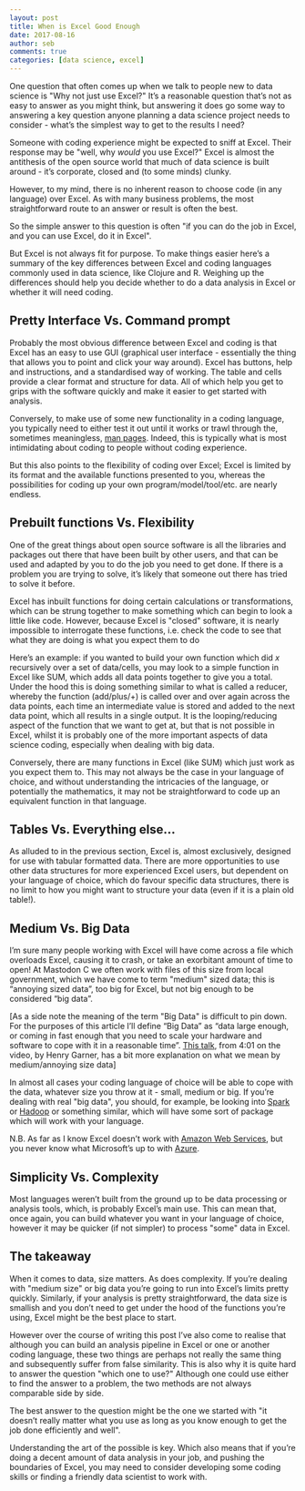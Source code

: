 ```yaml
---
layout: post
title: When is Excel Good Enough
date: 2017-08-16
author: seb
comments: true
categories: [data science, excel]
---
```



One question that often comes up when we talk to people new to data science is "Why not just use Excel?"  It’s a reasonable question that’s not as easy to answer as you might think, but answering it does go some way to answering a key question anyone planning a data science project needs to consider - what’s the simplest way to get to the results I need?

<!--more-->

Someone with coding experience might be expected to sniff at Excel. Their response may be "well, why *would* you use Excel?" Excel is almost the antithesis of the open source world that much of data science is built around - it’s corporate, closed and (to some minds) clunky.

However, to my mind, there is no inherent reason to choose code (in any language) over Excel. As with many business problems, the most straightforward route to an answer or result is often the best.

So the simple answer to this question is often "if you can do the job in Excel, and you can use Excel, do it in Excel".

But Excel is not always fit for purpose. To make things easier here’s a summary of the key differences between Excel and coding languages commonly used in data science, like Clojure and R. Weighing up the differences should help you decide whether to do a data analysis in Excel or whether it will need coding.

## Pretty Interface Vs. Command prompt

Probably the most obvious difference between Excel and coding is that Excel has an easy to use GUI (graphical user interface - essentially the thing that allows you to point and click your way around). Excel has buttons, help and instructions, and a standardised way of working. The table and cells provide a clear format and structure for data. All of which help you get to grips with the software quickly and make it easier to get started with analysis.

Conversely, to make use of some new functionality in a coding language, you typically need to either test it out until it works or trawl through the, sometimes meaningless, [man pages](https://href.li/?https://en.wikipedia.org/wiki/Man_page). Indeed, this is typically what is most intimidating about coding to people without coding experience.

But this also points to the flexibility of coding over Excel; Excel is limited by its format and the available functions presented to you, whereas the possibilities for coding up your own program/model/tool/etc. are nearly endless.

## Prebuilt functions Vs. Flexibility

One of the great things about open source software is all the libraries and packages out there that have been built by other users, and that can be used and adapted by you to do the job you need to get done. If there is a problem you are trying to solve, it’s likely that someone out there has tried to solve it before.

Excel has inbuilt functions for doing certain calculations or transformations, which can be strung together to make something which can begin to look a little like code. However, because Excel is "closed" software, it is nearly impossible to interrogate these functions, i.e. check the code to see that what they are doing is what you expect them to do

Here’s an example: if you wanted to build your own function which did *x* recursively over a set of data/cells, you may look to a simple function in Excel like SUM, which adds all data points together to give you a total. Under the hood this is doing something similar to what is called a reducer, whereby the function (add/plus/+) is called over and over again across the data points, each time an intermediate value is stored and added to the next data point, which all results in a single output. It is the looping/reducing aspect of the function that we want to get at, but that is not possible in Excel, whilst it is probably one of the more important aspects of data science coding, especially when dealing with big data.

Conversely, there are many functions in Excel (like SUM) which just work as you expect them to. This may not always be the case in your language of choice, and without understanding the intricacies of the language, or potentially the mathematics, it may not be straightforward to code up an equivalent function in that language.

## Tables Vs. Everything else…

As alluded to in the previous section, Excel is, almost exclusively, designed for use with tabular formatted data. There are more opportunities to use other data structures for more experienced Excel users, but dependent on your language of choice, which do favour specific data structures, there is no limit to how you might want to structure your data (even if it is a plain old table!).

## Medium Vs. Big Data

I’m sure many people working with Excel will have come across a file which overloads Excel, causing it to crash, or take an exorbitant amount of time to open! At Mastodon C we often work with files of this size from local government, which we have come to term "medium" sized data; this is “annoying sized data”, too big for Excel, but not big enough to be considered “big data”.

[As a side note the meaning of the term "Big Data" is difficult to pin down. For the purposes of this article I’ll define “Big Data” as “data large enough, or coming in fast enough that you need to scale your hardware and software to cope with it in a reasonable time”. [This talk](https://skillsmatter.com/skillscasts/7243-expressive-parallel-analytics-with-clojure), from 4:01 on the video, by Henry Garner, has a bit more explanation on what we mean by medium/annoying size data]

In almost all cases your coding language of choice will be able to cope with the data, whatever size you throw at it - small, medium or big. If you’re dealing with real "big data", you should, for example, be looking into [Spark](https://href.li/?https://spark.apache.org/) or [Hadoop](https://href.li/?https://hadoop.apache.org/) or something similar, which will have some sort of package which will work with your language.

N.B. As far as I know Excel doesn’t work with [Amazon Web Services](https://href.li/?https://aws.amazon.com/), but you never know what Microsoft’s up to with [Azure](https://href.li/?https://blogs.office.com/en-us/2016/08/03/announcing-the-general-availability-of-the-microsoft-excel-api-to-expand-the-power-of-office-365/).

## Simplicity Vs. Complexity

Most languages weren’t built from the ground up to be data processing or analysis tools, which, is probably Excel’s main use. This can mean that, once again, you can build whatever you want in your language of choice, however it may be quicker (if not simpler) to process "some" data in Excel.

## The takeaway

When it comes to data, size matters. As does complexity. If you’re dealing with "medium size" or big data you’re going to run into Excel’s limits pretty quickly. Similarly, if your analysis is pretty straightforward, the data size is smallish and you don’t need to get under the hood of the functions you’re using, Excel might be the best place to start.

However over the course of writing this post I’ve also come to realise that although you can build an analysis pipeline in Excel or one or another coding language, these two things are perhaps not really the same thing and subsequently suffer from false similarity. This is also why it is quite hard to answer the question "which one to use?" Although one could use either to find the answer to a problem, the two methods are not always comparable side by side.

The best answer to the question might be the one we started with "it doesn’t really matter what you use as long as you know enough to get the job done efficiently and well".

Understanding the art of the possible is key.  Which also means that if you’re doing a decent amount of data analysis in your job, and pushing the boundaries of Excel, you may need to consider developing some coding skills or finding a friendly data scientist to work with.
